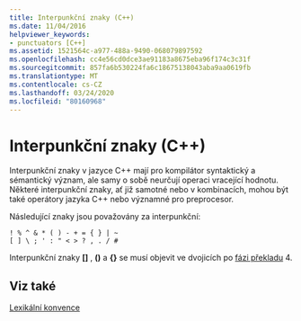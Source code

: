 ```yaml
---
title: Interpunkční znaky (C++)
ms.date: 11/04/2016
helpviewer_keywords:
- punctuators [C++]
ms.assetid: 1521564c-a977-488a-9490-068079897592
ms.openlocfilehash: cc4e56cd0dce3ae91183a8675eba96f174c3c31f
ms.sourcegitcommit: 857fa6b530224fa6c18675138043aba9aa0619fb
ms.translationtype: MT
ms.contentlocale: cs-CZ
ms.lasthandoff: 03/24/2020
ms.locfileid: "80160968"
---
```

# <a name="punctuators-c"></a>Interpunkční znaky (C++)

Interpunkční znaky v jazyce C++ mají pro kompilátor syntaktický a sémantický význam, ale samy o sobě neurčují operaci vracející hodnotu. Některé interpunkční znaky, ať již samotné nebo v kombinacích, mohou být také operátory jazyka C++ nebo významné pro preprocesor.

Následující znaky jsou považovány za interpunkční:

```
! % ^ & * ( ) - + = { } | ~
[ ] \ ; ' : " < > ? , . / #
```

Interpunkční znaky **[]** , **()** a **{}** se musí objevit ve dvojicích po [fázi překladu](../preprocessor/phases-of-translation.md) 4.

## <a name="see-also"></a>Viz také

[Lexikální konvence](../cpp/lexical-conventions.md)
